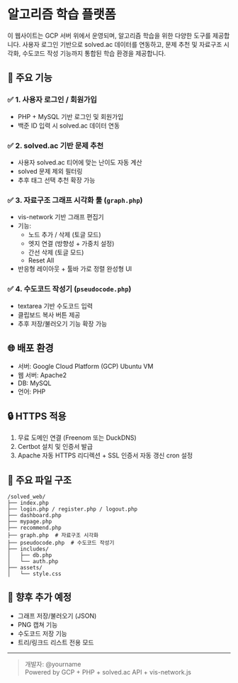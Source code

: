 # 알고리즘 학습 플랫폼

이 웹사이트는 GCP 서버 위에서 운영되며, 알고리즘 학습을 위한 다양한 도구를 제공합니다. 사용자 로그인 기반으로 solved.ac 데이터를 연동하고, 문제 추천 및 자료구조 시각화, 수도코드 작성 기능까지 통합된 학습 환경을 제공합니다.

## 🚀 주요 기능

### ✅ 1. 사용자 로그인 / 회원가입
- PHP + MySQL 기반 로그인 및 회원가입
- 백준 ID 입력 시 solved.ac 데이터 연동

### ✅ 2. solved.ac 기반 문제 추천
- 사용자 solved.ac 티어에 맞는 난이도 자동 계산
- solved 문제 제외 필터링
- 추후 태그 선택 추천 확장 가능

### ✅ 3. 자료구조 그래프 시각화 툴 (`graph.php`)
- vis-network 기반 그래프 편집기
- 기능:
  - 노드 추가 / 삭제 (토글 모드)
  - 엣지 연결 (방향성 + 가중치 설정)
  - 간선 삭제 (토글 모드)
  - Reset All
- 반응형 레이아웃 + 툴바 가로 정렬 완성형 UI

### ✅ 4. 수도코드 작성기 (`pseudocode.php`)
- textarea 기반 수도코드 입력
- 클립보드 복사 버튼 제공
- 추후 저장/불러오기 기능 확장 가능

## 🌐 배포 환경

- 서버: Google Cloud Platform (GCP) Ubuntu VM
- 웹 서버: Apache2
- DB: MySQL
- 언어: PHP

## 🔒 HTTPS 적용

1. 무료 도메인 연결 (Freenom 또는 DuckDNS)
2. Certbot 설치 및 인증서 발급
3. Apache 자동 HTTPS 리디렉션 + SSL 인증서 자동 갱신 cron 설정

## 📁 주요 파일 구조

```
/solved_web/
├── index.php
├── login.php / register.php / logout.php
├── dashboard.php
├── mypage.php
├── recommend.php
├── graph.php  # 자료구조 시각화
├── pseudocode.php  # 수도코드 작성기
├── includes/
│   ├── db.php
│   └── auth.php
├── assets/
│   └── style.css
```

## 📌 향후 추가 예정

- 그래프 저장/불러오기 (JSON)
- PNG 캡쳐 기능
- 수도코드 저장 기능
- 트리/링크드 리스트 전용 모드

---

> 개발자: @yourname  
> Powered by GCP + PHP + solved.ac API + vis-network.js